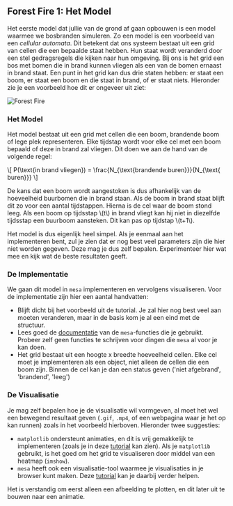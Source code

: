 ## Forest Fire 1: Het Model

Het eerste model dat jullie van de grond af gaan opbouwen is een model waarmee we bosbranden simuleren. Zo een model is een voorbeeld van een *cellular automata*. Dit betekent dat ons systeem bestaat uit een grid van cellen die een bepaalde staat hebben. Hun staat wordt veranderd door een stel gedragsregels die kijken naar hun omgeving. Bij ons is het grid een bos met bomen die in brand kunnen vliegen als een van de bomen ernaast in brand staat. Een punt in het grid kan dus drie staten hebben: er staat een boom, er staat een boom en die staat in brand, of er staat niets. Hieronder zie je een voorbeeld hoe dit er ongeveer uit ziet:

<!-- <p align="center">
<img src=forest_fire.gif width="300" height="300" />
</p> -->

![Forest Fire](forest_fire.gif)


### Het Model

Het model bestaat uit een grid met cellen die een boom, brandende boom of lege plek representeren. Elke tijdstap wordt voor elke cel met een boom bepaald of deze in brand zal vliegen. Dit doen we aan de hand van de volgende regel:

\\[ P(\text{in brand vliegen}) = \frac{N_{\text{brandende buren}}}{N_{\text{ buren}}} \\]

De kans dat een boom wordt aangestoken is dus afhankelijk van de hoeveelheid buurbomen die in brand staan. Als de boom in brand staat blijft dit zo voor een aantal tijdstappen. Hierna is de cel waar de boom stond leeg. Als een boom op tijdsstap \\(t\\) in brand vliegt kan hij niet in diezelfde tijdsstap een buurboom aansteken. Dit kan pas op tijdstap \\(t+1\\).

Het model is dus eigenlijk heel simpel. Als je eenmaal aan het implementeren bent, zul je zien dat er nog best veel parameters zijn die hier niet worden gegeven. Deze mag je dus zelf bepalen. Experimenteer hier wat mee en kijk wat de beste resultaten geeft. 


### De Implementatie


We gaan dit model in `mesa` implementeren en vervolgens visualiseren. Voor de implementatie zijn hier een aantal handvatten:

- Blijft dicht bij het voorbeeld uit de tutorial. Je zal hier nog best veel aan moeten veranderen, maar in de basis kom je al een eind met de structuur.
- Lees goed de [documentatie](https://mesa.readthedocs.io/en/main/mesa.html) van de `mesa`-functies die je gebruikt. Probeer zelf geen functies te schrijven voor dingen die `mesa` al voor je kan doen.
- Het grid bestaat uit een hoogte x breedte hoeveelheid cellen. Elke cel moet je implementeren als een object, niet alleen de cellen die een boom zijn. Binnen de cel kan je dan een status geven ('niet afgebrand', 'brandend', 'leeg')


### De Visualisatie

Je mag zelf bepalen hoe je de visualisatie wil vormgeven, al moet het wel een bewegend resultaat geven (`.gif`, `.mp4`, of een webpagina waar je het op kan runnen) zoals in het voorbeeld hierboven. Hieronder twee suggesties:

- `matplotlib` ondersteunt animaties, en dit is vrij gemakkelijk te implementeren (zoals je in deze [tutorial](https://matplotlib.org/stable/gallery/animation/dynamic_image.html) kan zien). Als je `matplotlib` gebruikt, is het goed om het grid te visualiseren door middel van een heatmap (`imshow`).
- `mesa` heeft ook een visualisatie-tool waarmee je visualisaties in je browser kunt maken. Deze [tutorial](https://mesa.readthedocs.io/en/master/tutorials/adv_tutorial.html) kan je daarbij verder helpen.

Het is verstandig om eerst alleen een afbeelding te plotten, en dit later uit te bouwen naar een animatie.
